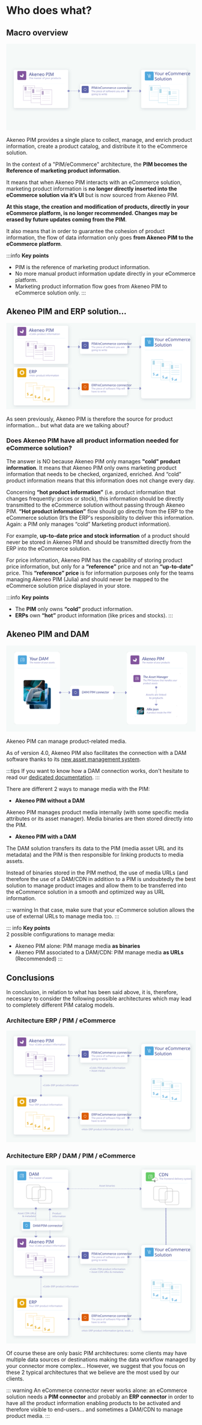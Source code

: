 # Who does what?

## Macro overview

![Macro overview of the eCommerce connection](../../img/guides/ecommerce-connection-macro.svg)

Akeneo PIM provides a single place to collect, manage, and enrich product information, create a product catalog, and distribute it to the eCommerce solution.

In the context of a "PIM/eCommerce" architecture, the **PIM becomes the Reference of marketing product information**.

It means that when Akeneo PIM interacts with an eCommerce solution, marketing product information is **no longer directly inserted into the eCommerce solution via it’s UI** but is now sourced from Akeneo PIM.

**At this stage, the creation and modification of products, directly in  your eCommerce platform, is no longer recommended. Changes may be erased by future updates coming from the PIM**.

It also means that in order to guarantee the cohesion of product information, the flow of data information only goes **from Akeneo PIM to the eCommerce platform**.

:::info
**Key points**
* PIM is the reference of marketing product information.
* No more manual product information update directly in your eCommerce platform.
* Marketing product information flow goes from Akeneo PIM to eCommerce solution only.
:::

## Akeneo PIM and ERP solution...

![Macro overview of the eCommerce connection](../../img/guides/ecommerce-erp-connection-macro.svg)

As seen previously, Akeneo PIM is therefore the source for product information... but what data are we talking about?

### Does Akeneo PIM have all product information needed for eCommerce solution?

The answer is NO because Akeneo PIM only manages **"cold" product information**. It means that Akeneo PIM only owns marketing product information that needs to be checked, organized, enriched. And “cold” product information means that this information does not change every day.

Concerning **“hot product information”** (i.e. product information that changes frequently: prices or stock), this information should be directly transmitted to the eCommerce solution without passing through Akeneo PIM. **“Hot product information”** flow should go directly from the ERP to the eCommerce solution (It’s the ERP's responsibility to deliver this information. Again: a PIM only manages “cold” Marketing product information).

For example, **up-to-date price and stock information** of a product should never be stored in Akeneo PIM and should be transmitted directly from the ERP into the eCommerce solution.

For price information, Akeneo PIM has the capability of storing product price information, but only for a **“reference”** price and not an **“up-to-date”** price. This **“reference” price** is for information purposes only for the teams managing Akeneo PIM (Julia) and should never be mapped to the eCommerce solution price displayed in your store.

:::info
**Key points**
* The **PIM** only owns **“cold”** product information.
* **ERPs** own **“hot”** product information (like prices and stocks).
:::

## Akeneo PIM and DAM

![Macro overview of the DAM connection](../../img/guides/dam-pim-connection-macro.svg)

Akeneo PIM can manage product-related media.

As of version 4.0, Akeneo PIM also facilitates the connection with a DAM software thanks to its [new asset management system](/concepts/asset-manager.html).

:::tips
If you want to know how a DAM connection works, don't hesitate to read our [dedicated documentation](../dam-connection/introduction.html).
:::

There are different 2 ways to manage media with the PIM:

* **Akeneo PIM without a DAM**

Akeneo PIM manages product media internally (with some specific media attributes or its asset manager). Media binaries are then stored directly into the PIM.

* **Akeneo PIM with a DAM**

The DAM solution transfers its data to the PIM (media asset URL and its metadata) and the PIM is then responsible for linking products to media assets.


Instead of binaries stored in the PIM method, the use of media URLs (and therefore the use of a DAM/CDN in addition to a PIM is undoubtedly the best solution to manage product images and allow them to be transferred into the eCommerce solution in a smooth and optimized way as URL information.

::: warning
In that case, make sure that your eCommerce solution allows the use of external URLs to manage media too.
:::

::: info
**Key points**  
2 possible configurations to manage media:
* Akeneo PIM alone: PIM manage media **as binaries**
* Akeneo PIM associated to a DAM/CDN: PIM manage media **as URLs** (Recommended)
:::

## Conclusions

In conclusion, in relation to what has been said above, it is, therefore, necessary to consider the following possible architectures which may lead to completely different PIM catalog models.

### Architecture ERP / PIM / eCommerce

![PIM without a DAM](../../img/guides/erp-pim-ecommerce.svg)

### Architecture ERP / DAM / PIM / eCommerce

![PIM with a DAM](../../img/guides/erp-dam-pim-ecommerce.svg)

Of course these are only basic PIM architectures: some clients may have multiple data sources or destinations making the data workflow managed by your connector more complex… However, we suggest that you focus on these 2 typical architectures that we believe are the most used by our clients.

::: warning
An eCommerce connector never works alone: an eCommerce solution needs a **PIM connector** and probably an **ERP connector** in order to have all the product information enabling products to be activated and therefore visible to end-users... and sometimes a DAM/CDN to manage product media.
:::   
